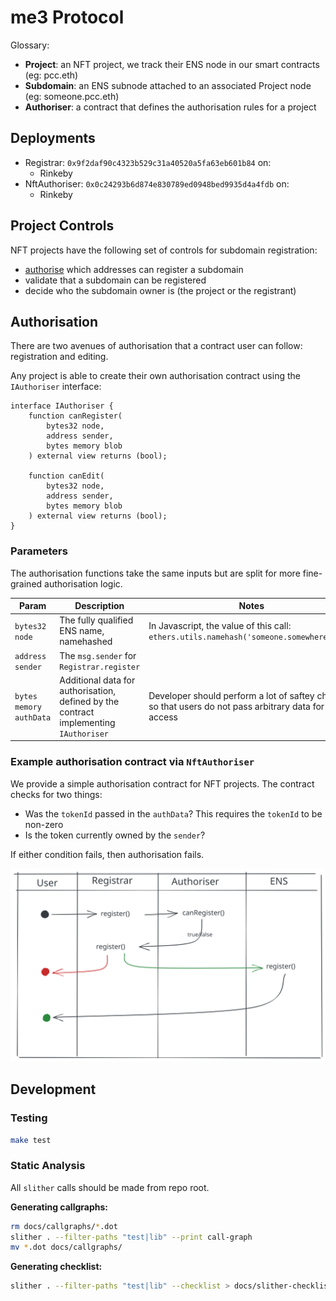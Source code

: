 # me3 Protocol

Glossary:

* **Project**: an NFT project, we track their ENS node in our smart contracts (eg: pcc.eth)
* **Subdomain**: an ENS subnode attached to an associated Project node (eg: someone.pcc.eth)
* **Authoriser**: a contract that defines the authorisation rules for a project

## Deployments

* Registrar: `0x9f2daf90c4323b529c31a40520a5fa63eb601b84` on:
  * Rinkeby
* NftAuthoriser: `0x0c24293b6d874e830789ed0948bed9935d4a4fdb` on:
  * Rinkeby

## Project Controls

NFT projects have the following set of controls for subdomain registration:

* [authorise](#authorisation) which addresses can register a subdomain
* validate that a subdomain can be registered
* decide who the subdomain owner is (the project or the registrant)

## Authorisation

There are two avenues of authorisation that a contract user can follow: registration and editing.

Any project is able to create their own authorisation contract using the `IAuthoriser` interface:

```solidity
interface IAuthoriser {
    function canRegister(
        bytes32 node,
        address sender,
        bytes memory blob
    ) external view returns (bool);
    
    function canEdit(
        bytes32 node,
        address sender,
        bytes memory blob
    ) external view returns (bool);
}
```

### Parameters

The authorisation functions take the same inputs but are split for more fine-grained
authorisation logic.

| Param                   | Description                                                                           | Notes                                                                                               |
| ---                     | ---                                                                                   | ---                                                                                                 |
| `bytes32 node`          | The fully qualified ENS name, namehashed                                              | In Javascript, the value of this call: `ethers.utils.namehash('someone.somewhere.eth')`             |
| `address sender`        | The `msg.sender` for `Registrar.register`                                             |                                                                                                     |
| `bytes memory authData` | Additional data for authorisation, defined by the contract implementing `IAuthoriser` | Developer should perform a lot of saftey checks so that users do not pass arbitrary data for access |

### Example authorisation contract via `NftAuthoriser`

We provide a simple authorisation contract for NFT projects. The contract checks
for two things:

* Was the `tokenId` passed in the `authData`? This requires the `tokenId` to be non-zero
* Is the token currently owned by the `sender`?

If either condition fails, then authorisation fails.

![registration flow](docs/registration.svg)

## Development

### Testing

```sh
make test
```

### Static Analysis

All `slither` calls should be made from repo root.

**Generating callgraphs:**

```sh
rm docs/callgraphs/*.dot
slither . --filter-paths "test|lib" --print call-graph
mv *.dot docs/callgraphs/
```

**Generating checklist:**

```sh
slither . --filter-paths "test|lib" --checklist > docs/slither-checklist.md
```
